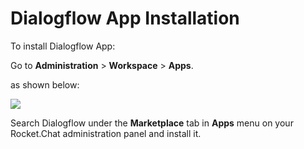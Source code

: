 # Dialogflow App Installation

To install Dialogflow App:

Go to **Administration** > **Workspace** > **Apps**.

as shown below:

![](<../../../../../.gitbook/assets/2021-11-20\_23-29-48 (1) (1) (1) (1) (12) (10) (1) (1) (1) (50).png>)

Search Dialogflow under the **Marketplace** tab in **Apps** menu on your Rocket.Chat administration panel and install it.
